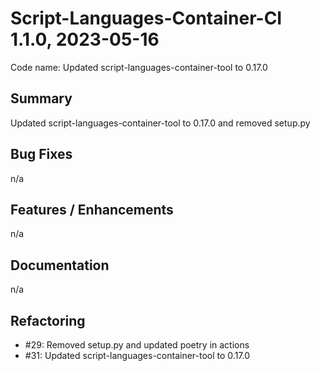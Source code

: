 # Script-Languages-Container-CI 1.1.0, 2023-05-16

Code name: Updated script-languages-container-tool to 0.17.0

## Summary

Updated script-languages-container-tool to 0.17.0 and removed setup.py

## Bug Fixes

n/a

## Features / Enhancements

n/a

## Documentation

n/a

## Refactoring

 - #29: Removed setup.py and updated poetry in actions
 - #31: Updated script-languages-container-tool to 0.17.0 

